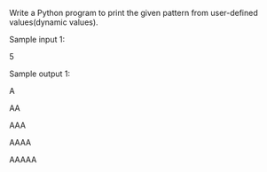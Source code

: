 Write a Python program to print the given pattern from user-defined values(dynamic values).

Sample input 1:

5

Sample output 1:

A

AA

AAA

AAAA

AAAAA 

#

##

###

####

#####
